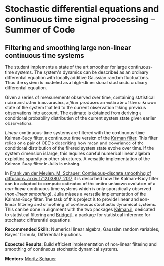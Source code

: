 
# Stochastic differential equations and continuous time signal processing – Summer of Code

## Filtering and smoothing large non-linear continuous time systems

The student implements a state of the art smoother for
large continuous-time systems. The system's dynamics can be described as
an ordinary differential equation with locally additive Gaussian random fluctuations.
Thus the system is modeled as a high-dimensional stochastic ordinary differential equation.

Given a series of measurements observed over time, containing statistical noise
and other inaccuracies, a *filter* produces an estimate of the unknown state of the system that led to
the current observation taking previous observations into account. The estimate is obtained from deriving a conditional probability distribution of the current system state given earlier observations.

*Linear* continuous-time systems are filtered with the continuous-time Kalman-Bucy filter,
a continuous time version of the [Kalman filter](https://en.wikipedia.org/wiki/Kalman_filter). This filter relies on a pair of ODE's describing how mean and covariance of the conditional distribution of the filtered system state evolve over time.
If the system dimension is large, this requires careful numerical linear algebra exploiting sparsity or other structures. A versatile implementation of the Kalman-Bucy filter in Julia is missing.

In [Frank van der Meulen, M. Schauer: Continuous-discrete smoothing of diffusions. arxiv:1712.03807, 2017](https://arxiv.org/abs/1712.03807) it is described how the Kalman-Bucy filter can be adapted to compute estimates of the entire unknown evolution of a *non-linear* continuous time systems which is only sporadically observed (*non-linear smoothing*). Julia misses a versatile implementation of the Kalman-Bucy filter. The task of this project is to provide linear and non-linear filtering and smoothing of continuous stochastic dynamical systems. This can be done in alignment with the two packages [Kalman.jl](https://github.com/mschauer/Kalman.jl), dedicated to statistical filtering and [Bridge.jl](https://github.com/mschauer/Bridge.jl), a package
for statistical inference for stochastic differential equations.

**Recommended Skills**: Numerical linear algebra, Gaussian random variables, Bayes' formula, Differential Equations.

**Expected Results**: Build efficient implementation of non-linear filtering and smoothing of continuous stochastic dynamical systems.

**Mentors**: [Moritz Schauer](https://github.com/mschauer)
